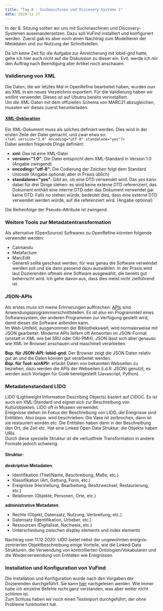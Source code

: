 ```yaml
---
title: "Tag 8 - Suchmaschinen und Discovery-Systeme 1"
date: 2020-11-27
---
```


In der 8. Sitzung sollten wir uns mit Suchmaschinen und Discovery-Systemen auseinandersetzen. Dazu soll VuFind installiert und konfiguriert werden. Zuerst gab es aber noch einen Nachtrag zum Modellieren der Metadaten und zur Nutzung der Schnittstellen.

Da ich keine Zeit für die Aufgabe zur Anreicherung mit lobid-gnd hatte, gehe ich hier auch nicht auf die Diskussion zu dieser ein. Evtl. werde ich mir den Auftrag nach Beendigung aller Artikel noch anschauen. 

### Validierung von XML
Die Daten, die wir letztes Mal in OpenRefine bearbeitet haben, wurden nun als XML in ein neues Verzeichnis exportiert. Für die Validierung haben wir xmllint verwendet. Dieses ist auf Ubutnu bereits vorinstalliert.  
Um die XML-Daten mit dem offiziellen Schema von MARC21 abzugleichen, mussten wir dieses zuerst herunterladen. 

#### [XML-Deklaration](https://de.wikipedia.org/wiki/XML-Deklaration)
Ein XML-Dokument muss als solches definiert werden. Dies wird in der ersten Zeile der Datei gemacht, und zwar etwa so:  
 ``` <?xml version="1.0" encoding="utf-8" standalone="yes"?>  ```  
 Dabei werden folgende Dinge definiert:  
 * **xml**: Das ist eine XML-Datei  
 * **version="1.0"**: Die Datei entspricht dem XML-Standard in Version 1.0 (Angabe zwingend)  
 * **encoding="utf-8"**: Die Codierung der Zeichen folgt dem Standard Unicode (Angabe optional, aber in Praxis üblich)  
 * **standalone="yes"**: Gibt an, ob eine DTD verwendet wird. Das *yes* kann dabei für drei Dinge stehen: es wird keine externe DTD referenziert, das Dokument enthält eine interne DTD oder das Dokument verwendet gar keine DTD. Falls *no* stehen würde, bedeutet dies, dass eine externe DTD verwendet werden würde, auf die referenziert wird. (Angabe optional)  
 
Die Reihenfolge der Pseudo-Attribute ist zwingend. 
 
### Weitere Tools zur Metadatentransformation  
Als alternative (OpenSource) Softwares zu OpenRefine könnten folgende verwendet werden:  
 * Catmandu  
 * Metafacture  
 * MarcEdit  
Generell sollte geschaut werden, für was genau die Software verwendet werden soll und sie dann passend dazu auswählen. In der Praxis wird laut Dozierenden oftmals eine Software ausgewählt, die bereits gut beherrscht wird. Ich gehe davon aus, dass dies meist nicht zielführend ist. 

### JSON-APIs
Als erstes muss ich meine Erinnerungen auffrischen: [APIs](https://de.wikipedia.org/wiki/Programmierschnittstelle#:~:text=Eine%20Programmierschnittstelle%20(auch%20Anwendungsschnittstelle%2C%20genauer,einem%20Softwaresystem%20anderen%20Programmen%20zur)) sind Anwendungsprogrammierschnittstellen. Es ist also ein Programmteil eines Softwaresystem, der anderen Programmen zur Verfügung gestellt wird, damit dieses die Software anbinden kann.  
Im Web-Umfeld, ausgenommen der Bibliothekswelt, wird normalerweise mit JSON gearbeitet. Moderne APIs liefern oft Antworten im JSON-Format (anstatt in XML wie bei SRU oder OAI-PMH). JSON lässt sich aber genauso wie XML im Browser anschauen und maschinell verarbeiten. 

**Bsp. für JSON-API: lobid-gnd**: Der Browser zeigt die JSON Daten relativ gut an und die Daten können gut verarbeitet werden.  
**Bsp. für Tool: scrAPIr**: erlaubt Daten von bekannten Webseiten zu beziehen, dazu werden die APIs der Webseiten (i.d.R. JSON) genutzt, es werden auch Vorlagen für Code bereitgestellt (Javascript, Python).

### Metadatenstandard LIDO
LIDO (Lightweight Information Describing Objects) basiert auf CIDOC. Es ist auch ein XML-Standard und eignet sich zur Beschreibung von Kulturobjekten. LIDO oft in Museen verwendet.  
Ereignisse stehen im Fokus der Beschreibung von LIDO, die Ereignisse sind Entitäten. Also bspw. wird beschrieben: Die Vase ist zerbrochen, dann ist sie restauriert worden etc. Die Entitäten haben dann in der Beschreibung den Ort, die Zeit etc. Hat eine Linked Open Data Struktur: die Objekte haben URIs.  
Durch diese spezielle Struktur ist die verlustfreie Transformation in andere Formate jedoch schwierig.  

#### Struktur: 
**deskriptive Metadaten**:  
* Identifikation (Titel/Name, Beschreibung, Maße, etc.)
* Klassifikation (Art, Gattung, Form, etc.)
* Ereignisse (Herstellung, Bearbeitung, Besitzwechsel, Restaurierung, etc.)
* Relationen (Objekte, Personen, Orte, etc.)  

**administrative Metadaten**:  
* Rechte (Objekt, Datensatz, Nutzung, Verbreitung, etc.)
* Datensatz (Identifikation, Urheber, etc.)
* Ressourcen (Digitalisat, Nachweis, etc.)
* Unterscheidung zwischen display elements und index elements

Nachtrag vom 11.12.2020: LIDO bietet nebst der ungewohnten ereignis-zentrierten Objektbeschreibung einige Vorteile, wie die Linked-Data Strukturen, die Verwendung von kontrollierten Ontologien/Vokabularen und die Wiederverwendung von Entitäten wie Ereignissen.

### Installation und Konfiguration von VuFind
Die Installation und Konfiguration wurde nach den Vorgaben der Dozierenden durchgeführt. Sie kann [hier](https://bain.felixlohmeier.de/#/06_suchmaschinen-und-discovery-systeme?id=installation-vufind-701) nachgelesen werden. Wie immer habe ich einzelne Befehle nicht ganz verstanden, was aber weiter nicht schlimm ist.  
Zum Schluss haben wir noch einen Testimport durchgeführt, der ohne Probleme funktioniert hat. 
